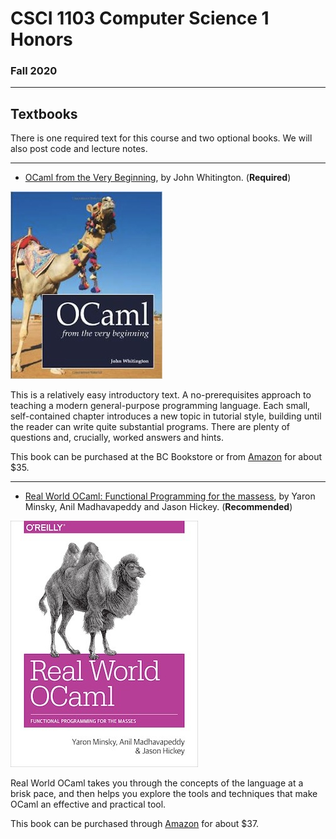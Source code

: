 
# CSCI 1103 Computer Science 1 Honors

### Fall 2020

---

## Textbooks    

There is one required text for this course and two optional books. We will also post code and lecture notes. 

---

- [OCaml from the Very Beginning](http://ocaml-book.com/), by John Whitington. (**Required**)

 ![Whitington](img/whitington.jpg)

This is a relatively easy introductory text.  A no-prerequisites approach to teaching a modern general-purpose programming language. Each small, self-contained chapter introduces a new topic in tutorial style, building until the reader can write quite substantial programs. There are plenty of questions and, crucially, worked answers and hints.

This book can be purchased at the BC Bookstore or from [Amazon](http://www.amazon.com/OCaml-Very-Beginning-John-Whitington/dp/0957671105%3FSubscriptionId%3D0ENGV10E9K9QDNSJ5C82%26tag%3Dcoherentpdfco-21%26linkCode%3Dxm2%26camp%3D2025%26creative%3D165953%26creativeASIN%3D0957671105) for about $35.

---

- [Real World OCaml: Functional Programming for the massess](https://realworldocaml.org/), by Yaron Minsky, Anil Madhavapeddy and Jason Hickey. (**Recommended**)

 ![Real World OCaml](img/realWorldOCaml.jpg)

Real World OCaml takes you through the concepts of the language at a brisk pace, and then helps you explore the tools and techniques that make OCaml an effective and practical tool.

This book can be purchased through [Amazon](https://www.amazon.com/Real-World-OCaml-Functional-programming/dp/144932391X) for about $37.

